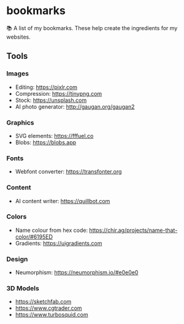 # bookmarks
:books: A list of my bookmarks. These help create the ingredients for my websites.

## Tools

### Images
- Editing: https://pixlr.com
- Compression: https://tinypng.com
- Stock: https://unsplash.com
- AI photo generator: http://gaugan.org/gaugan2

### Graphics
- SVG elements: https://fffuel.co
- Blobs: https://blobs.app

### Fonts
- Webfont converter: https://transfonter.org

### Content
- AI content writer: https://quillbot.com

### Colors
- Name colour from hex code: https://chir.ag/projects/name-that-color/#6195ED
- Gradients: https://uigradients.com

### Design
- Neumorphism: https://neumorphism.io/#e0e0e0

### 3D Models
- https://sketchfab.com
- https://www.cgtrader.com
- https://www.turbosquid.com
